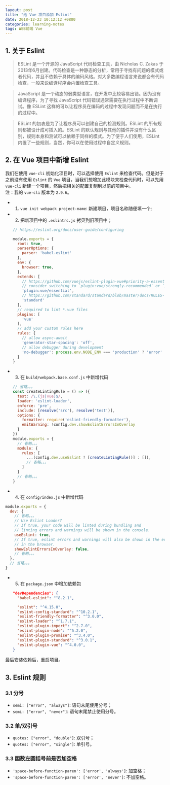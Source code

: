```yaml
---
layout: post
title: "给 Vue 项目添加 Eslint"
date: 2018-12-23 10:12:12 +0800
categories: learning-notes
tags: WEB前端 Vue
---
```



## 1. 关于 Eslint

>ESLint 是一个开源的 JavaScript 代码检查工具，由 Nicholas C. Zakas 于2013年6月创建。代码检查是一种静态的分析，常用于寻找有问题的模式或者代码，并且不依赖于具体的编码风格。对大多数编程语言来说都会有代码检查，一般来说编译程序会内置检查工具。

>JavaScript 是一个动态的弱类型语言，在开发中比较容易出错。因为没有编译程序，为了寻找 JavaScript 代码错误通常需要在执行过程中不断调试。像 ESLint 这样的可以让程序员在编码的过程中发现问题而不是在执行的过程中。

>ESLint 的初衷是为了让程序员可以创建自己的检测规则。ESLint 的所有规则都被设计成可插入的。ESLint 的默认规则与其他的插件并没有什么区别，规则本身和测试可以依赖于同样的模式。为了便于人们使用，ESLint 内置了一些规则，当然，你可以在使用过程中自定义规则。

## 2. 在 Vue 项目中新增 Eslint

我们在使用 `vue-cli` 初始化项目时，可以选择使用 `Eslint` 来检查代码。但是对于之前没有使用 `Eslint` 的 `Vue` 项目，当我们想增加此模块来检查代码时，可以先用 `vue-cli` 新建一个项目，然后把相关的配置复制到以前的项目中。<br>
注：我的 `vue-cli` 版本为 `2.9.6`。




+ 1) `vue init webpack project-name`: 新建项目，项目名称随便填一个;
+ 2) 把新项目中的 `.eslintrc.js` 拷贝到旧项目中；
  ```js
  // https://eslint.org/docs/user-guide/configuring

  module.exports = {
    root: true,
    parserOptions: {
      parser: 'babel-eslint'
    },
    env: {
      browser: true,
    },
    extends: [
      // https://github.com/vuejs/eslint-plugin-vue#priority-a-essential-error-prevention
      // consider switching to `plugin:vue/strongly-recommended` or `plugin:vue/recommended` for stricter rules.
      'plugin:vue/essential', 
      // https://github.com/standard/standard/blob/master/docs/RULES-en.md
      'standard'
    ],
    // required to lint *.vue files
    plugins: [
      'vue'
    ],
    // add your custom rules here
    rules: {
      // allow async-await
      'generator-star-spacing': 'off',
      // allow debugger during development
      'no-debugger': process.env.NODE_ENV === 'production' ? 'error' : 'off'
    }
  }
  ```
+ 3) 在 `build/webpack.base.conf.js` 中新增代码
  ```js
  // 省略。。。
  const createLintingRule = () => ({
    test: /\.(js|vue)$/,
    loader: 'eslint-loader',
    enforce: 'pre',
    include: [resolve('src'), resolve('test')],
    options: {
      formatter: require('eslint-friendly-formatter'),
      emitWarning: !config.dev.showEslintErrorsInOverlay
    }
  })
  module.exports = {
    // 省略。。。
    module: {
      rules: [
        ...(config.dev.useEslint ? [createLintingRule()] : []),
        // 省略。。。
      ]
    }
    // 省略。。。
  }
  ```
+ 4) 在 `config/index.js` 中新增代码
```js
module.exports = {
  dev: {
    // 省略。。。
    // Use Eslint Loader?
    // If true, your code will be linted during bundling and
    // linting errors and warnings will be shown in the console.
    useEslint: true,
    // If true, eslint errors and warnings will also be shown in the error overlay
    // in the browser.
    showEslintErrorsInOverlay: false,
    // 省略。。。
  },
  // 省略。。。
}
```
+ 5) 在 `package.json` 中增加依赖包
  ```json
  "devDependencies": {
    "babel-eslint": "^8.2.1",

    "eslint": "^4.15.0",
    "eslint-config-standard": "^10.2.1",
    "eslint-friendly-formatter": "^3.0.0",
    "eslint-loader": "^1.7.1",
    "eslint-plugin-import": "^2.7.0",
    "eslint-plugin-node": "^5.2.0",
    "eslint-plugin-promise": "^3.4.0",
    "eslint-plugin-standard": "^3.0.1",
    "eslint-plugin-vue": "^4.0.0",
  }
  ```

最后安装依赖后，重启项目。

## 3. Eslint 规则

### 3.1 分号

+ `semi: ["error", "always"]`: 语句末尾使用分号；
+ `semi: ["error", "never"]`: 语句末尾禁止使用分号。

### 3.2 单/双引号

+ `quotes: ["error", "double"]`: 双引号；
+ `quotes: ["error", "single"]`: 单引号。

### 3.3 函数左圆括号前是否加空格

+ `'space-before-function-paren': ['error', 'always']`: 加空格；
+ `'space-before-function-paren': ['error', 'never']`: 不加空格。